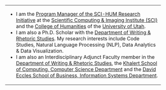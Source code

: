 <table>
  <tr>
    <td valign="top" width="99%">
      <ul>
        <li>I am the <a href="http://sci-hum.org" target="_blank">Program Manager of the SCI-HUM Research Initiative</a> at the <a href="https://www.sci.utah.edu/" target="_blank">Scientific Computing & Imaging Institute (SCI)</a> and the <a href="https://humanities.utah.edu/" target="_blank">College of Humanities</a> of the <a href="https://www.utah.edu/" target="_blank">University of Utah</a>.
        <li>I am also a Ph.D. Scholar with the <a href="https://writing.utah.edu" target="_blank">Department of Writing & Rhetoric Studies</a>. My research interests include Code Studies, Natural Language Processing (NLP), Data Analytics & Data Visualization.
        <li>I am also an Interdisciplinary Adjunct Faculty member in the <a href="https://writing.utah.edu" target="_blank">Department of Writing & Rhetoric Studies</a>, the <a href="https://cs.utah.edu/" target="_blank">Khalert School of Computing, Computer Science Department</a> and the <a href="https://eccles.utah.edu/" target="_blank">David Eccles School of Business, Information Systems Department</a>.
      </ul>
    </td>
  </tr>
</table>
